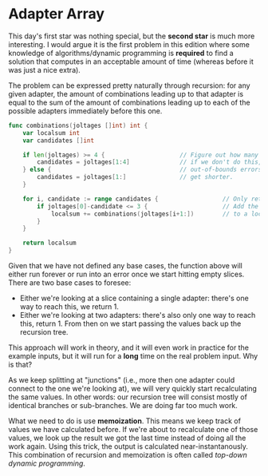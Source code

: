 # Adapter Array

This day's first star was nothing special, but the **second star** is much more interesting. I would argue it is the first problem in this edition where some knowledge of algorithms/dynamic programming is **required** to find a solution that computes in an acceptable amount of time (whereas before it was just a nice extra).

The problem can be expressed pretty naturally through recursion: for any given adapter, the amount of combinations leading up to that adapter is equal to the sum of the amount of combinations leading up to each of the possible adapters immediately before this one.

```go
func combinations(joltages []int) int {
	var localsum int
	var candidates []int

	if len(joltages) >= 4 {                     // Figure out how many adapters are left.
		candidates = joltages[1:4]              // if we don't do this, we will run into
	} else {                                    // out-of-bounds errors once the slices
		candidates = joltages[1:]               // get shorter.
	}

	for i, candidate := range candidates {                  // Only retain those adapters we can connect to this one.
		if joltages[0]-candidate <= 3 {                     // Add the number of combinations for each of the candidates
			localsum += combinations(joltages[i+1:])        // to a local sum.
		}
	}

	return localsum
}
```
Given that we have not defined any base cases, the function above will either run forever or run into an error once we start hitting empty slices. There are two base cases to foresee:
- Either we're looking at a slice containing a single adapter: there's one way to reach this, we return 1.
- Either we're looking at two adapters: there's also only one way to reach this, return 1.
From then on we start passing the values back up the recursion tree.

This approach will work in theory, and it will even work in practice for the example inputs, but it will run for a **long** time on the real problem input. Why is that?

As we keep splitting at "junctions" (i.e., more then one adapter could connect to the one we're looking at), we will very quickly start recalculating the same values. In other words: our recursion tree will consist mostly of identical branches or sub-branches. We are doing far too much work.

What we need to do is use **memoization**. This means we keep track of values we have calculated before. If we're about to recalculate one of those values, we look up the result we got the last time instead of doing all the work again. Using this trick, the output is calculated near-instantanously. This combination of recursion and memoization is often called *top-down dynamic programming*.